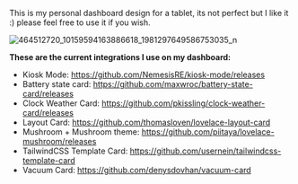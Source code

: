 This is my personal dashboard design for a tablet, its not perfect but I like it :) please feel free to use it if you wish.

![464512720_10159594163886618_1981297649586753035_n](https://github.com/user-attachments/assets/2db1e10c-cc01-4200-9b31-bd69d65e1898)

**These are the current integrations I use on my dashboard:**
- Kiosk Mode: https://github.com/NemesisRE/kiosk-mode/releases
- Battery state card: https://github.com/maxwroc/battery-state-card/releases
- Clock Weather Card: https://github.com/pkissling/clock-weather-card/releases
- Layout Card: https://github.com/thomasloven/lovelace-layout-card
- Mushroom + Mushroom theme: https://github.com/piitaya/lovelace-mushroom/releases
- TailwindCSS Template Card: https://github.com/usernein/tailwindcss-template-card
- Vacuum Card: https://github.com/denysdovhan/vacuum-card
